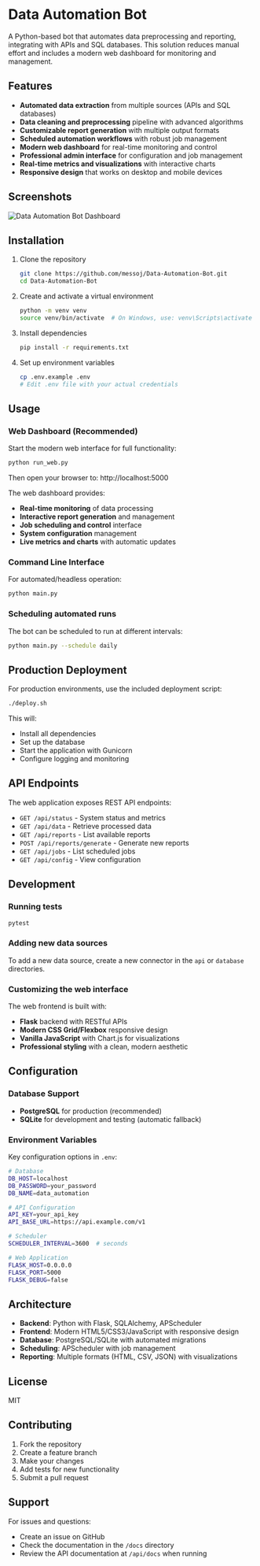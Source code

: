 # Data Automation Bot

A Python-based bot that automates data preprocessing and reporting, integrating with APIs and SQL databases. This solution reduces manual effort and includes a modern web dashboard for monitoring and management.

## Features

- **Automated data extraction** from multiple sources (APIs and SQL databases)
- **Data cleaning and preprocessing** pipeline with advanced algorithms
- **Customizable report generation** with multiple output formats
- **Scheduled automation workflows** with robust job management
- **Modern web dashboard** for real-time monitoring and control
- **Professional admin interface** for configuration and job management
- **Real-time metrics and visualizations** with interactive charts
- **Responsive design** that works on desktop and mobile devices

## Screenshots

![Data Automation Bot Dashboard](https://github.com/user-attachments/assets/abbd33e5-a936-401d-a837-f76ddb980daf)

## Installation

1. Clone the repository
   ```bash
   git clone https://github.com/messoj/Data-Automation-Bot.git
   cd Data-Automation-Bot
   ```

2. Create and activate a virtual environment
   ```bash
   python -m venv venv
   source venv/bin/activate  # On Windows, use: venv\Scripts\activate
   ```

3. Install dependencies
   ```bash
   pip install -r requirements.txt
   ```

4. Set up environment variables
   ```bash
   cp .env.example .env
   # Edit .env file with your actual credentials
   ```

## Usage

### Web Dashboard (Recommended)

Start the modern web interface for full functionality:

```bash
python run_web.py
```

Then open your browser to: http://localhost:5000

The web dashboard provides:
- **Real-time monitoring** of data processing
- **Interactive report generation** and management
- **Job scheduling and control** interface
- **System configuration** management
- **Live metrics and charts** with automatic updates

### Command Line Interface

For automated/headless operation:

```bash
python main.py
```

### Scheduling automated runs

The bot can be scheduled to run at different intervals:

```bash
python main.py --schedule daily
```

## Production Deployment

For production environments, use the included deployment script:

```bash
./deploy.sh
```

This will:
- Install all dependencies
- Set up the database
- Start the application with Gunicorn
- Configure logging and monitoring

## API Endpoints

The web application exposes REST API endpoints:

- `GET /api/status` - System status and metrics
- `GET /api/data` - Retrieve processed data
- `GET /api/reports` - List available reports
- `POST /api/reports/generate` - Generate new reports
- `GET /api/jobs` - List scheduled jobs
- `GET /api/config` - View configuration

## Development

### Running tests

```bash
pytest
```

### Adding new data sources

To add a new data source, create a new connector in the `api` or `database` directories.

### Customizing the web interface

The web frontend is built with:
- **Flask** backend with RESTful APIs
- **Modern CSS Grid/Flexbox** responsive design
- **Vanilla JavaScript** with Chart.js for visualizations
- **Professional styling** with a clean, modern aesthetic

## Configuration

### Database Support

- **PostgreSQL** for production (recommended)
- **SQLite** for development and testing (automatic fallback)

### Environment Variables

Key configuration options in `.env`:

```bash
# Database
DB_HOST=localhost
DB_PASSWORD=your_password
DB_NAME=data_automation

# API Configuration
API_KEY=your_api_key
API_BASE_URL=https://api.example.com/v1

# Scheduler
SCHEDULER_INTERVAL=3600  # seconds

# Web Application
FLASK_HOST=0.0.0.0
FLASK_PORT=5000
FLASK_DEBUG=false
```

## Architecture

- **Backend**: Python with Flask, SQLAlchemy, APScheduler
- **Frontend**: Modern HTML5/CSS3/JavaScript with responsive design
- **Database**: PostgreSQL/SQLite with automated migrations
- **Scheduling**: APScheduler with job management
- **Reporting**: Multiple formats (HTML, CSV, JSON) with visualizations

## License

MIT

## Contributing

1. Fork the repository
2. Create a feature branch
3. Make your changes
4. Add tests for new functionality
5. Submit a pull request

## Support

For issues and questions:
- Create an issue on GitHub
- Check the documentation in the `/docs` directory
- Review the API documentation at `/api/docs` when running
